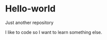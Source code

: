 Hello-world
===========

Just another repository 

I like to code so I want to learn something else.
